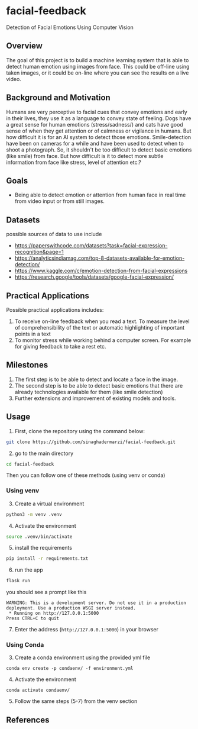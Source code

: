 # facial-feedback
Detection of Facial Emotions Using Computer Vision


## Overview

The goal of this project is to build a machine learning system that is able to detect human emotion using images from face. This could be off-line using taken images, or it could be on-line where you can see the results on a live video.

## Background and Motivation

Humans are very perceptive to facial cues that convey emotions and early in their lives, they use it as a language to convey state of feeling. Dogs have a great sense for human emotions (stress/sadness/) and cats have good sense of when they get attention or of calmness or vigilance in humans. But how difficult it is for an AI system to detect those emotions. Smile-detection have been on cameras for a while and have been used to detect when to shoot a photograph. So, it shouldn't be too difficult to detect basic emotions (like smile) from face. But how difficult is it to detect more subtle information from face like stress, level of attention etc.? 

## Goals

- Being able to detect emotion or attention from human face in real time from video input or from still images. 

## Datasets

possible sources of data to use include

- https://paperswithcode.com/datasets?task=facial-expression-recognition&page=1
- https://analyticsindiamag.com/top-8-datasets-available-for-emotion-detection/
- https://www.kaggle.com/c/emotion-detection-from-facial-expressions
- https://research.google/tools/datasets/google-facial-expression/

## Practical Applications

Possible practical applications includes:

1. To receive on-line feedback when you read a text. To measure the level of comprehensibility of the text or automatic highlighting of important points in a text
2. To monitor stress while working behind a computer screen. For example for giving feedback to take a rest etc.

## Milestones

1. The first step is to be able to detect and locate a face in the image.
2. The second step is to be able to detect basic emotions that there are already technologies available for them (like smile detection) 
3. Further extensions and improvement of existing models and tools. 

## Usage

1. First, clone the repository using the command below: 

```bash
git clone https://github.com/sinaghadermarzi/facial-feedback.git
```

2. go to the main directory

```bash
cd facial-feedback
```

Then you can follow one of these methods (using venv or conda)

### Using venv

3. Create a virtual environment

```bash
python3 -m venv .venv
```

4. Activate the environment

```bash
source .venv/bin/activate
```

5. install the requirements

```bash
pip install -r requirements.txt
```

6. run the app 

```bash
flask run
```

you should see a prompt like this

```
WARNING: This is a development server. Do not use it in a production deployment. Use a production WSGI server instead.
 * Running on http://127.0.0.1:5000
Press CTRL+C to quit
```

7. Enter the address (`http://127.0.0.1:5000`) in your browser 



### Using Conda

3. Create a conda environment using the provided yml file

```
conda env create -p condaenv/ -f environment.yml
```

4. Activate the environment

```
conda activate condaenv/
```

5. Follow the same steps (5-7) from the venv section

## References
